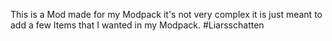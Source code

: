 This is a Mod made for my Modpack it's not very complex it is 
just meant to add a few Items that I wanted in my Modpack.
#Liarsschatten
